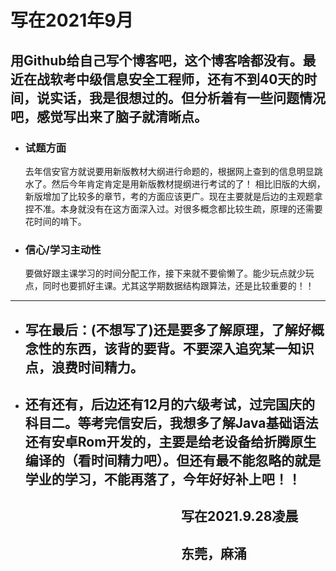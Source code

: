 # 写在2021年9月

## 用Github给自己写个博客吧，这个博客啥都没有。最近在战软考中级信息安全工程师，还有不到40天的时间，说实话，我是很想过的。但分析着有一些问题情况吧，感觉写出来了脑子就清晰点。
* ### 试题方面
  去年信安官方就说要用新版教材大纲进行命题的，根据网上查到的信息明显跳水了。然后今年肯定肯定是用新版教材提纲进行考试的了！
  相比旧版的大纲，新版增加了比较多的章节，考的方面应该更广。现在主要就是后边的主观题拿捏不准。本身就没有在这方面深入过。对很多概念都比较生疏，原理的还需要花时间的啃下。
* ### 信心/学习主动性
  要做好跟主课学习的时间分配工作，接下来就不要偷懒了。能少玩点就少玩点，同时也要抓好主课。尤其这学期数据结构跟算法，还是比较重要的！！
---
* ## 写在最后：(不想写了)还是要多了解原理，了解好概念性的东西，该背的要背。不要深入追究某一知识点，浪费时间精力。
* ## 还有还有，后边还有12月的六级考试，过完国庆的科目二。等考完信安后，我想多了解Java基础语法还有安卓Rom开发的，主要是给老设备给折腾原生编译的（看时间精力吧）。但还有最不能忽略的就是学业的学习，不能再落了，今年好好补上吧！！
##  &#8195;&#8195;&#8195;&#8195;&#8195;&#8195;&#8195;&#8195;&#8195;&#8195;&#8195;&#8195;&#8195;写在2021.9.28凌晨
##  &#8195;&#8195;&#8195;&#8195;&#8195;&#8195;&#8195;&#8195;&#8195;&#8195;&#8195;&#8195;&#8195;东莞，麻涌
